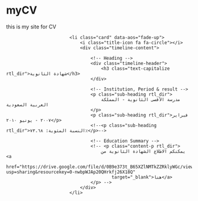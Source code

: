 # myCV
this is my site for CV

                            <li class="card" data-aos="fade-up">
                                <i class="title-icon fa fa-circle"></i>
                                <div class="timeline-content">

                                    <!-- Heading -->
                                    <div class="timeline-header">
                                        <h3 class="text-capitalize rtl_dir">شهادة الثانوية</h3>
                                    </div>

                                    <!-- Institution, Period & result -->
                                    <p class="sub-heading rtl_dir">
                                        مدرسة الأقصى الثانوية - المملكة العربية السعودية
                                    </p>
                                    <p class="sub-heading rtl_dir">فبراير ٢٠٠٧ - يونيو ٢٠١٠</p>
                                    <!--<p class="sub-heading rtl_dir">النسبة المئوية: ٧٣.٦٨٪</p>-->

                                    <!-- Education Summary -->
                                    <!-- <p class="content-p rtl_dir">
                                        يمكنكم الاطلاع الشهادة الثانوية من <a
                                            href="https://drive.google.com/file/d/0B9e373t_B65XZlNMTkZZRklyWGc/view?usp=sharing&resourcekey=0-nwbpWJAp20QHrkfj26X18Q"
                                            target="_blank">هنا</a>
                                    </p> -->
                                </div>
                            </li>
